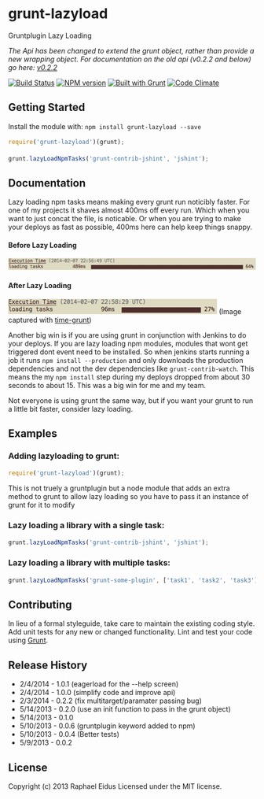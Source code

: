 # grunt-lazyload

Gruntplugin Lazy Loading

_The Api has been changed to extend the grunt object, rather than provide a new wrapping object. For documentation on the old api (v0.2.2 and below) go here: [v0.2.2](https://github.com/raphaeleidus/grunt-lazyload/tree/v0.2.2)_

[![Build Status](https://travis-ci.org/raphaeleidus/grunt-lazyload.png)](https://travis-ci.org/raphaeleidus/grunt-lazyload)
[![NPM version](https://badge.fury.io/js/grunt-lazyload.png)](http://badge.fury.io/js/grunt-lazyload)
[![Built with Grunt](https://cdn.gruntjs.com/builtwith.png)](http://gruntjs.com/)
[![Code Climate](https://codeclimate.com/github/raphaeleidus/grunt-lazyload.png)](https://codeclimate.com/github/raphaeleidus/grunt-lazyload)

## Getting Started
Install the module with: `npm install grunt-lazyload --save`

```javascript
require('grunt-lazyload')(grunt);

grunt.lazyLoadNpmTasks('grunt-contrib-jshint', 'jshint');
```

## Documentation
Lazy loading npm tasks means making every grunt run noticibly faster. For one of my projects it shaves almost 400ms off every run. Which when you want to just concat the file, is noticable. Or when you are trying to make your deploys as fast as possible, 400ms here can help keep things snappy.

#### Before Lazy Loading
![Before Lazy Loading](screenshots/no-lazyloading.png)
#### After Lazy Loading
![After Lazy Loading](screenshots/with-lazyloading.png)
(Image captured with [time-grunt](https://github.com/sindresorhus/time-grunt))

Another big win is if you are using grunt in conjunction with Jenkins to do your deploys. If you are lazy loading npm modules, modules that wont get triggered dont event need to be installed. So when jenkins starts running a job it runs `npm install --production` and only downloads the production dependencies and not the dev dependencies like `grunt-contrib-watch`. This means the my `npm install` step during my deploys dropped from about 30 seconds to about 15. This was a big win for me and my team.

Not everyone is using grunt the same way, but if you want your grunt to run a little bit faster, consider lazy loading.

## Examples
### Adding lazyloading to grunt:
```javascript
require('grunt-lazyload')(grunt);
```
This is not truely a gruntplugin but a node module that adds an extra method to grunt to allow lazy loading so you have to pass it an instance of grunt for it to modify

### Lazy loading a library with a single task:
```javascript
grunt.lazyLoadNpmTasks('grunt-contrib-jshint', 'jshint');
```

### Lazy loading a library with multiple tasks:
```javascript
grunt.lazyLoadNpmTasks('grunt-some-plugin', ['task1', 'task2', 'task3']);
```

## Contributing
In lieu of a formal styleguide, take care to maintain the existing coding style. Add unit tests for any new or changed functionality. Lint and test your code using [Grunt](http://gruntjs.com/).

## Release History
* 2/4/2014   - 1.0.1 (eagerload for the --help screen)
* 2/4/2014   - 1.0.0 (simplify code and improve api)
* 2/3/2014   - 0.2.2 (fix multitarget/paramater passing bug)
* 5/14/2013  - 0.2.0 (use an init function to pass in the grunt object)
* 5/14/2013  - 0.1.0
* 5/10/2013  - 0.0.6 (gruntplugin keyword added to npm)
* 5/10/2013  - 0.0.4 (Better tests)
* 5/9/2013   - 0.0.2

## License
Copyright (c) 2013 Raphael Eidus
Licensed under the MIT license.
